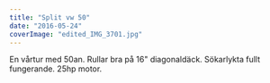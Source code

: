 ```yaml
---
title: "Split vw 50"
date: "2016-05-24"
coverImage: "edited_IMG_3701.jpg"
---
```


En vårtur med 50an. Rullar bra på 16" diagonaldäck. Sökarlykta fullt fungerande. 25hp motor.
